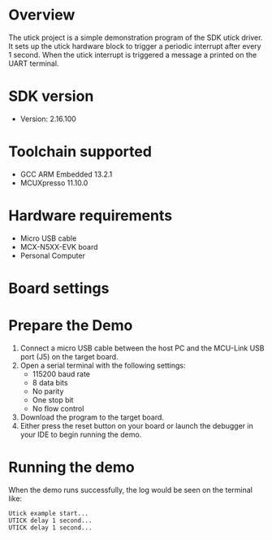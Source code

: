 Overview
========
The utick project is a simple demonstration program of the SDK utick driver. It sets up the utick
hardware block to trigger a periodic interrupt after every 1 second. When the utick interrupt is triggered
a message a printed on the UART terminal.

SDK version
===========
- Version: 2.16.100

Toolchain supported
===================
- GCC ARM Embedded  13.2.1
- MCUXpresso  11.10.0

Hardware requirements
=====================
- Micro USB cable
- MCX-N5XX-EVK board
- Personal Computer

Board settings
==============

Prepare the Demo
================
1.  Connect a micro USB cable between the host PC and the MCU-Link USB port (J5) on the target board.
2.  Open a serial terminal with the following settings:
    - 115200 baud rate
    - 8 data bits
    - No parity
    - One stop bit
    - No flow control
3.  Download the program to the target board.
4.  Either press the reset button on your board or launch the debugger in your IDE to begin running the demo.

Running the demo
================
When the demo runs successfully, the log would be seen on the terminal like:

~~~~~~~~~~~~~~~~~~~~~~~~~~~~~~
Utick example start...
UTICK delay 1 second...
UTICK delay 1 second...
~~~~~~~~~~~~~~~~~~~~~~~~~~~~~~

